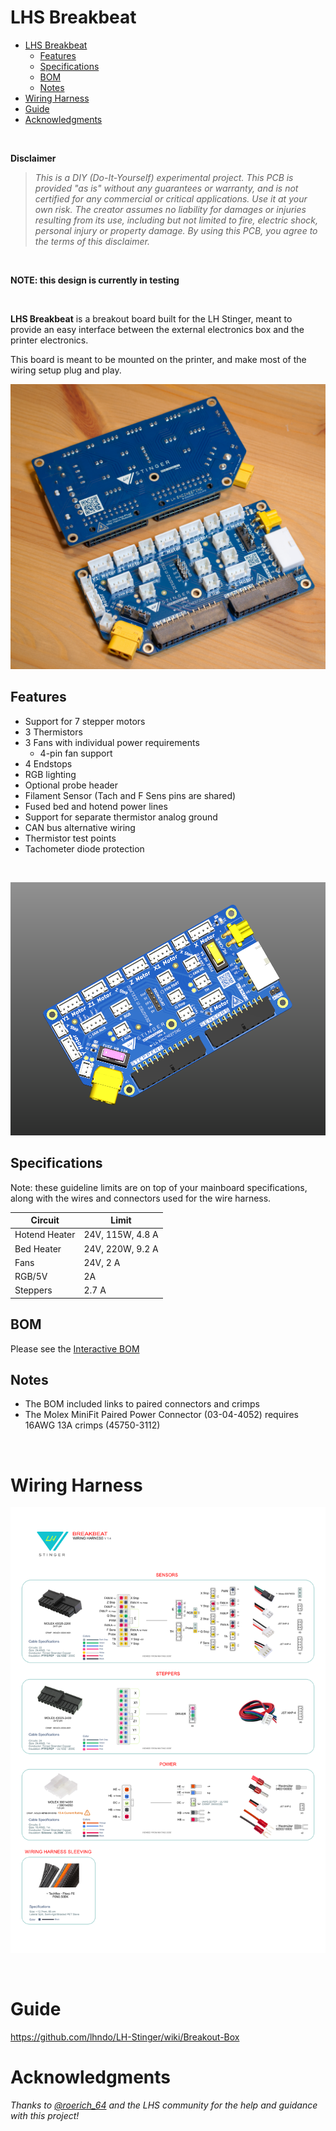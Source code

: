 # LHS Breakbeat

- [LHS Breakbeat](#lhs-breakbeat)
  - [Features](#features)
  - [Specifications](#specifications)
  - [BOM](#bom)
  - [Notes](#notes)
- [Wiring Harness](#wiring-harness)
- [Guide](#guide)
- [Acknowledgments](#acknowledgments)

<br>

**Disclaimer**

>*This is a DIY (Do-It-Yourself) experimental project. This PCB is provided "as is" without any guarantees or warranty, and is not certified for any commercial or critical applications. Use it at your own risk. 
The creator assumes no liability for damages or injuries resulting from its use, including but not limited to fire, electric shock, personal injury or property damage.*
>*By using this PCB, you agree to the terms of this disclaimer.*

<br>

**NOTE: this design is currently in testing**  

<br>

**LHS Breakbeat** is a breakout board built for the LH Stinger, meant to provide an easy interface between the external electronics box and the printer electronics.

This board is meant to be mounted on the printer, and make most of the wiring setup plug and play.

![LHS Breakbeat PCB Front](Images/lhs_breakbeat_board.png)



## Features
* Support for 7 stepper motors
* 3 Thermistors
* 3 Fans with individual power requirements
  * 4-pin fan support
* 4 Endstops
* RGB lighting
* Optional probe header
* Filament Sensor (Tach and F Sens pins are shared)
* Fused bed and hotend power lines 
* Support for separate thermistor analog ground
* CAN bus alternative wiring
* Thermistor test points
* Tachometer diode protection

<br>

![LHS Breakbeat PCB Front](Images/bf.png)

## Specifications

Note: these guideline limits are on top of your mainboard specifications, along with the wires and connectors used for the wire harness.

Circuit | Limit
--|--
Hotend Heater | 24V, 115W, 4.8 A 
Bed Heater | 24V, 220W, 9.2 A
Fans | 24V, 2 A 
RGB/5V | 2A
Steppers | 2.7 A



## BOM
Please see the [Interactive BOM](https://htmlpreview.github.io/?https://github.com/lhndo/LH-Stinger/blob/main/PCB/LHS%20Breakbeat/BOM/ibom.html)


## Notes

* The BOM included links to paired connectors and crimps
* The Molex MiniFit Paired Power Connector (03-04-4052) requires 16AWG 13A crimps (45750-3112)

<br>

# Wiring Harness

![LHS Breakbeat PCB Front](LHS%20Breakbeat%20-%20Wiring%20Harness.png)


<br>

# Guide

https://github.com/lhndo/LH-Stinger/wiki/Breakout-Box

# Acknowledgments

*Thanks to [@roerich_64](https://github.com/walterwissmann) and the LHS community for the help and guidance with this project!*

